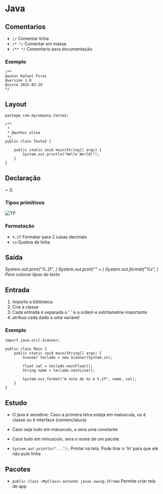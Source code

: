 # Java

## Comentarios
- `//` Comentar linha
- `/* */` Comentar em massa
- `/** */` Comentario para documentação.
### Exemplo
```Java, comentario
/**
@autor Rafael Pires
@version 1.0
@since 2015-03-29
*/
```

  
## Layout

```Java, Base
package com.mycompany.teste2;

/**
 *
 * @author aline
 */
public class Teste2 {

    public static void main(String[] args) {
        System.out.println("Hello World!");
    }
}

```

## Declaração
<TP> <var> = 3;

### Tipos primitivos
![TP](https://files.passeidireto.com/e3da5e7f-2144-4f79-9230-dea2f2dd93f4/e3da5e7f-2144-4f79-9230-dea2f2dd93f4.png)

### Formatação
- `%.2f` Formatar para 2 casas decimais
- `\n` Quebra de linha

## Saida 
System.out.print("%.2f", <var>)
System.out.print("<frase>" + <var>)
System.out.format("%s", <vare>) Para colocar tipos de texto

## Entrada
1. Importe a biblioteca
2. Crie a classe
3. Cada entrada é separada o ' ' e a ordem e estritametne importante
4. atribua cada dado a uma variavel

### Exemplo
```Exemplo_entrada
import java.util.Scanner;

public class Main {
    public static void main(String[] args) {
        Scanner teclado = new Scanner(System.in);

        float sal = teclado.nextFloat();
        String name = teclado.nextLine();

        System.out.format("A nota do %s é %.1f", name, sal);
    }
}
```

## Estudo
- O java é sensitive. Caso a primeira letra esteja em maiuscula, ou é classe ou é interface (nomenclatura)
- Caso seja tudo em maiusculo, a sera uma constante
- Caos tudo em minusculo, sera o nome de um pacote


- `System.out.println("...");` Printar na tela, Pode tirar o 'ln' para que ele não pule linha

## Pacotes
- `public class <MyClass> extends javax.swing.JFrame` Permite criar tela de app

